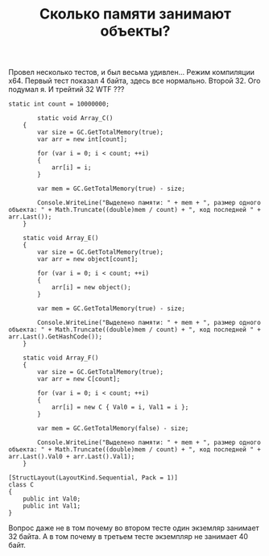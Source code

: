 ﻿---
title: "Сколько памяти занимают объекты?"
se.owner.user_id: 23355
se.owner.display_name: "Макс Бурцев"
se.owner.link: "https://ru.stackoverflow.com/users/23355/%d0%9c%d0%b0%d0%ba%d1%81-%d0%91%d1%83%d1%80%d1%86%d0%b5%d0%b2"
se.link: "https://ru.stackoverflow.com/questions/779090/%d0%a1%d0%ba%d0%be%d0%bb%d1%8c%d0%ba%d0%be-%d0%bf%d0%b0%d0%bc%d1%8f%d1%82%d0%b8-%d0%b7%d0%b0%d0%bd%d0%b8%d0%bc%d0%b0%d1%8e%d1%82-%d0%be%d0%b1%d1%8a%d0%b5%d0%ba%d1%82%d1%8b"
se.question_id: 779090
se.post_type: question
se.score: 3
---
<p>Провел несколько тестов, и был весьма удивлен... Режим компиляции x64. Первый тест показал 4 байта, здесь все нормально. Второй 32. Ого подумал я. И трейтий 32 WTF ???</p>

<pre><code>static int count = 10000000;

        static void Array_C()
    {
        var size = GC.GetTotalMemory(true);
        var arr = new int[count];

        for (var i = 0; i &lt; count; ++i)
        {
            arr[i] = i;
        }

        var mem = GC.GetTotalMemory(true) - size;

        Console.WriteLine("Выделено памяти: " + mem + ", размер одного объекта: " + Math.Truncate((double)mem / count) + ", код последней " + arr.Last());
    }

    static void Array_E()
    {
        var size = GC.GetTotalMemory(true);
        var arr = new object[count];

        for (var i = 0; i &lt; count; ++i)
        {
            arr[i] = new object();
        }

        var mem = GC.GetTotalMemory(true) - size;

        Console.WriteLine("Выделено памяти: " + mem + ", размер одного объекта: " + Math.Truncate((double)mem / count) + ", код последней " + arr.Last().GetHashCode());
    }

    static void Array_F()
    {
        var size = GC.GetTotalMemory(true);
        var arr = new C[count];

        for (var i = 0; i &lt; count; ++i)
        {
            arr[i] = new C { Val0 = i, Val1 = i };
        }

        var mem = GC.GetTotalMemory(false) - size;

        Console.WriteLine("Выделено памяти: " + mem + ", размер одного объекта: " + Math.Truncate((double)mem / count) + ", код последней " + arr.Last().Val0 + arr.Last().Val1);
    }

[StructLayout(LayoutKind.Sequential, Pack = 1)]
class C
{
    public int Val0;
    public int Val1;
}
</code></pre>

<p>Вопрос даже не в том почему во втором тесте один экземляр занимает 32 байта. А в том почему в третьем тесте экземпляр не занимает 40 байт.</p>
